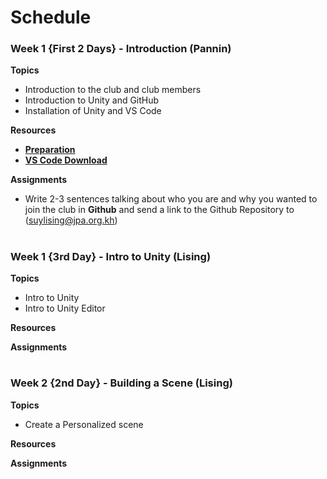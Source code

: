 # Schedule

### Week 1 {First 2 Days} - Introduction (Pannin)

**Topics**
- Introduction to the club and club members
- Introduction to Unity and GitHub
- Installation of Unity and VS Code

**Resources**

- [**Preparation**](https://github.com/Nox-Erebos/Unity-Game-Development-Club/blob/main/Prep.md)
- [**VS Code Download**](https://visualstudio.microsoft.com/downloads/)
  
**Assignments**
- Write 2-3 sentences talking about who you are and why you wanted to join the club in **Github** and send a link to the Github Repository to (suylising@jpa.org.kh)

#

### Week 1 {3rd Day} - Intro to Unity (Lising)

**Topics**
- Intro to Unity
- Intro to Unity Editor

**Resources**


**Assignments**


#

### Week 2 {2nd Day} - Building a Scene (Lising)

**Topics**
- Create a Personalized scene

**Resources**


**Assignments**
